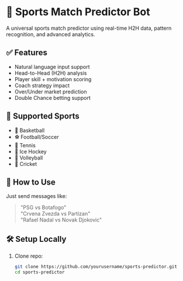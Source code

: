 # 🎯 Sports Match Predictor Bot

A universal sports match predictor using real-time H2H data, pattern recognition, and advanced analytics.

## ✅ Features

- Natural language input support
- Head-to-Head (H2H) analysis
- Player skill + motivation scoring
- Coach strategy impact
- Over/Under market prediction
- Double Chance betting support

## 🧠 Supported Sports

- 🏀 Basketball
- ⚽ Football/Soccer
- 🎾 Tennis
- 🏒 Ice Hockey
- 🏐 Volleyball
- 🏏 Cricket

## 🤖 How to Use

Just send messages like:

> "PSG vs Botafogo"  
> "Crvena Zvezda vs Partizan"  
> "Rafael Nadal vs Novak Djokovic"

## 🛠️ Setup Locally

1. Clone repo:
   ```bash
   git clone https://github.com/yourusername/sports-predictor.git 
   cd sports-predictor